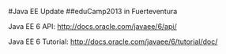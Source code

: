 #Java EE Update
##eduCamp2013 in Fuerteventura

Java EE 6 API: http://docs.oracle.com/javaee/6/api/

Java EE 6 Tutorial: http://docs.oracle.com/javaee/6/tutorial/doc/
